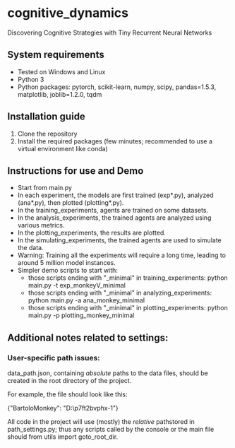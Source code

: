 # cognitive_dynamics

Discovering Cognitive Strategies with Tiny Recurrent Neural Networks

## System requirements
- Tested on Windows and Linux
- Python 3
- Python packages: pytorch, scikit-learn, numpy, scipy, pandas=1.5.3, matplotlib, joblib=1.2.0, tqdm

## Installation guide
1. Clone the repository
2. Install the required packages (few minutes; recommended to use a virtual environment like conda)


[//]: # (Instructions to run on data)

[//]: # (Expected output)

[//]: # (Expected run time for demo)

## Instructions for use and Demo
- Start from main.py 
- In each experiment, the models are first trained (exp\*.py), analyzed (ana\*.py), then plotted (plotting\*.py).
- In the training_experiments, agents are trained on some datasets.
- In the analysis_experiments, the trained agents are analyzed using various metrics.
- In the plotting_experiments, the results are plotted.
- In the simulating_experiments, the trained agents are used to simulate the data.
- Warning: Training all the experiments will require a long time, leading to around 5 million model instances.
- Simpler demo scripts to start with:
  - those scripts ending with "_minimal" in training_experiments: python main.py -t exp_monkeyV_minimal
  - those scripts ending with "_minimal" in analyzing_experiments: python main.py -a ana_monkey_minimal
  - those scripts ending with "_minimal" in plotting_experiments: python main.py -p plotting_monkey_minimal
  
## Additional notes related to settings:
### User-specific path issues:

data_path.json, containing *absolute* paths to the data files, should be created in the root directory of the project.

For example, the file should look like this:

{"BartoloMonkey": "D:\\p7ft2bvphx-1"}

All code in the project will use (mostly) the *relative* pathstored in path_settings.py; 
thus any scripts called by the console or the main file should from utils import goto_root_dir.


[//]: # (### Multiprocessing issues:)

[//]: # (- Advanced system settings)

[//]: # (- Advanced tab)

[//]: # (- Performance - Settings button)

[//]: # (- Advanced tab - Change button)

[//]: # (- Uncheck the "Automatically... " checkbox)

[//]: # (- Select the System managed size option box.)


